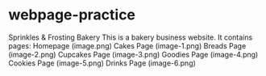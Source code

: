 # webpage-practice
Sprinkles & Frosting Bakery
This is a bakery business website.
It contains pages:
Homepage
(image.png)
Cakes Page
(image-1.png)
Breads Page
(image-2.png)
Cupcakes Page
(image-3.png)
Goodies Page
(image-4.png)
Cookies Page
(image-5.png)
Drinks Page
(image-6.png)
